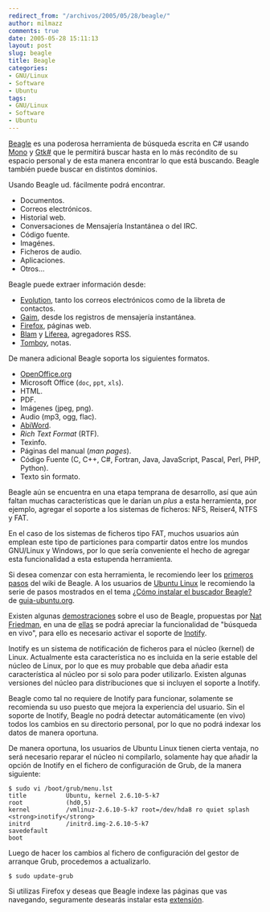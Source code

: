 ```yaml
---
redirect_from: "/archivos/2005/05/28/beagle/"
author: milmazz
comments: true
date: 2005-05-28 15:11:13
layout: post
slug: beagle
title: Beagle
categories:
- GNU/Linux
- Software
- Ubuntu
tags:
- GNU/Linux
- Software
- Ubuntu
---
```


[Beagle](http://beaglewiki.org/) es una poderosa herramienta de búsqueda escrita
en C# usando [Mono](http://mono-project.com/) y
[Gtk#](http://gtk-sharp.sourceforge.net/) que le permitirá buscar hasta en lo
más recóndito de su espacio personal y de esta manera encontrar lo que está
buscando. Beagle también puede buscar en distintos dominios.

Usando Beagle ud. fácilmente podrá encontrar.

* Documentos.
* Correos electrónicos.
* Historial web.
* Conversaciones de Mensajería Instantánea o del IRC.
* Código fuente.
* Imagénes.
* Ficheros de audio.
* Aplicaciones.
* Otros...

Beagle puede extraer información desde:

* [Evolution](http://gnome.org/projects/evolution), tanto los correos electrónicos como de la libreta de contactos.
* [Gaim](http://gaim.sourceforge.net/), desde los registros de mensajería instantánea.
* [Firefox](http://www.mozilla.org/products/firefox/), páginas web.
* [Blam](http://developer.imendio.com/wiki/Blam) y [Liferea](http://liferea.sourceforge.net/es/), agregadores RSS.
* [Tomboy](http://www.beatniksoftware.com/tomboy/), notas.

De manera adicional Beagle soporta los siguientes formatos.

* [OpenOffice.org](http://www.openoffice.org/)
* Microsoft Office (`doc`, `ppt`, `xls`).
* HTML.
* PDF.
* Imágenes (jpeg, png).
* Audio (mp3, ogg, flac).
* [AbiWord](http://www.abisource.com/).
* _Rich Text Format_ (RTF).
* Texinfo.
* Páginas del manual (_man pages_).
* Código Fuente (C, C++, C#, Fortran, Java, JavaScript, Pascal, Perl, PHP, Python).
* Texto sin formato.

Beagle aún se encuentra en una etapa temprana de desarrollo, así que aún faltan
muchas características que le darían un _plus_ a esta herramienta, por ejemplo,
agregar el soporte a los sistemas de ficheros: NFS, Reiser4, NTFS y FAT.

En el caso de los sistemas de ficheros tipo FAT, muchos usuarios aún emplean
este tipo de particiones para compartir datos entre los mundos GNU/Linux y
Windows, por lo que sería conveniente el hecho de agregar esta funcionalidad a
esta estupenda herramienta.

Si desea comenzar con esta herramienta, le recomiendo leer los [primeros
pasos](http://beaglewiki.org/Getting_Started) del wiki de Beagle. A los usuarios
de [Ubuntu Linux](http://www.ubuntulinux.org/) le recomiendo la serie de pasos
mostrados en el tema [¿Cómo instalar el buscador
Beagle?](http://www.guia-ubuntu.org/hoary/doku.php?id=aplicaciones:oficina&s=Beagle#como_instalar_el_buscador_beagle)
de [guia-ubuntu.org](http://www.guia-ubuntu.org/).

Existen algunas [demostraciones](http://nat.org/demos/) sobre el uso de Beagle,
propuestas por [Nat Friedman](http://nat.org/), en una de
[ellas](http://nat.org/demos/beagle-2.html) se podrá apreciar la funcionalidad
de "búsqueda en vivo", para ello es necesario activar el soporte de
[Inotify](http://www.kernel.org/pub/linux/kernel/people/rml/inotify/).

Inotify es un sistema de notificación de ficheros para el núcleo (kernel) de
Linux. Actualmente esta característica no es incluida en la serie estable del
núcleo de Linux, por lo que es muy probable que deba añadir esta característica
al núcleo por si solo para poder utilizarlo. Existen algunas versiones del
núcleo para distribuciones que si incluyen el soporte a Inotify.

Beagle como tal no requiere de Inotify para funcionar, solamente se recomienda
su uso puesto que mejora la experiencia del usuario. Sin el soporte de Inotify,
Beagle no podrá detectar automáticamente (en vivo) todos los cambios en su
directorio personal, por lo que no podrá indexar los datos de manera oportuna.

De manera oportuna, los usuarios de Ubuntu Linux tienen cierta ventaja, no será
necesario reparar el núcleo ni compilarlo, solamente hay que añadir la opción de
Inotify en el fichero de configuración de Grub, de la manera siguiente:

    $ sudo vi /boot/grub/menu.lst
    title           Ubuntu, kernel 2.6.10-5-k7
    root            (hd0,5)
    kernel          /vmlinuz-2.6.10-5-k7 root=/dev/hda8 ro quiet splash <strong>inotify</strong>
    initrd          /initrd.img-2.6.10-5-k7
    savedefault
    boot

Luego de hacer los cambios al fichero de configuración del gestor de arranque
Grub, procedemos a actualizarlo.

    $ sudo update-grub

Si utilizas Firefox y deseas que Beagle indexe las páginas que vas navegando,
seguramente desearás instalar esta
[extensión](http://www.trowbridge.org/beagle-on-debian/beagle.xpi).
